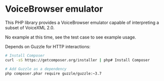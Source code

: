 # VoiceBrowser emulator
This PHP library provides a VoiceBrowser emulator capable of interpreting a subset of VoiceXML 2.0.

No example at this time, see the test case to see example usage.

Depends on Guzzle for HTTP interactions:
```sh
# Install Composer
curl -sS https://getcomposer.org/installer | php# Install Composer

# Add Guzzle as a dependency
php composer.phar require guzzle/guzzle:~3.7
```